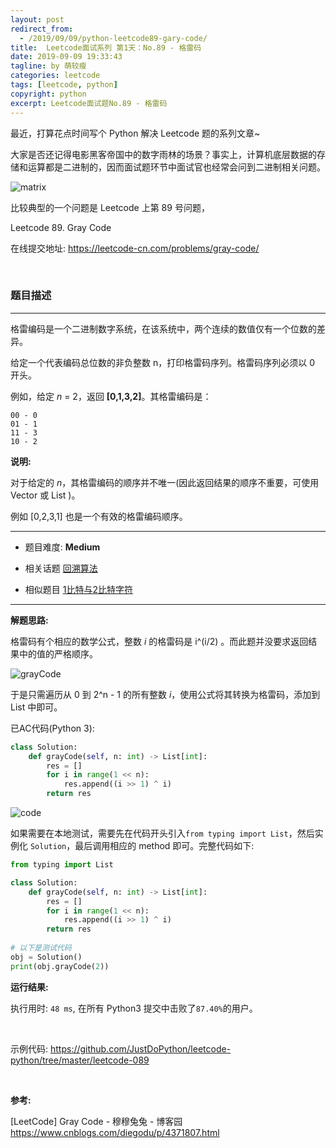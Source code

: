 ```yaml
---
layout: post
redirect_from:
  - /2019/09/09/python-leetcode89-gary-code/
title:  Leetcode面试系列 第1天：No.89 - 格雷码
date: 2019-09-09 19:33:43
tagline: by 萌较瘦
categories: leetcode
tags: [leetcode, python]
copyright: python
excerpt: Leetcode面试题No.89 - 格雷码
---
```


最近，打算花点时间写个 Python 解决 Leetcode 题的系列文章~

大家是否还记得电影黑客帝国中的数字雨林的场景？事实上，计算机底层数据的存储和运算都是二进制的，因而面试题环节中面试官也经常会问到二进制相关问题。

![matrix](http://www.justdopython.com/assets/images/2019/python/matrix-01.gif)

比较典型的一个问题是 Leetcode 上第 89 号问题，

Leetcode 89. Gray Code

在线提交地址: <https://leetcode-cn.com/problems/gray-code/>
<!--more-->

<br>

### 题目描述

------

格雷编码是一个二进制数字系统，在该系统中，两个连续的数值仅有一个位数的差异。

给定一个代表编码总位数的非负整数 n，打印格雷码序列。格雷码序列必须以 0 开头。

例如，给定 *n* = 2，返回 **[0,1,3,2]**。其格雷编码是：

```
00 - 0
01 - 1
11 - 3
10 - 2
```

**说明:**

对于给定的 *n*，其格雷编码的顺序并不唯一(因此返回结果的顺序不重要，可使用 Vector 或 List )。

例如 [0,2,3,1] 也是一个有效的格雷编码顺序。

------

- 题目难度:  **Medium**

- 相关话题 [回溯算法](https://leetcode-cn.com/tag/backtracking)

- 相似题目 [1比特与2比特字符](https://leetcode-cn.com/problems/1-bit-and-2-bit-characters)

------

**解题思路:**

格雷码有个相应的数学公式，整数 *i*  的格雷码是 i^(i/2) 。而此题并没要求返回结果中的值的严格顺序。

![grayCode](http://www.justdopython.com/assets/images/2019/python/grayCode.png)

于是只需遍历从 0 到 2^n - 1 的所有整数 *i*，使用公式将其转换为格雷码，添加到 List 中即可。

已AC代码(Python 3):

```python
class Solution:
    def grayCode(self, n: int) -> List[int]:
        res = [] 
        for i in range(1 << n): 
            res.append((i >> 1) ^ i) 
        return res
```

![code](http://www.justdopython.com/assets/images/2019/python/leetcode89-code.jpg)

如果需要在本地测试，需要先在代码开头引入`from typing import List`，然后实例化 `Solution`，最后调用相应的 method 即可。完整代码如下:

```python
from typing import List

class Solution:
    def grayCode(self, n: int) -> List[int]:
        res = [] 
        for i in range(1 << n): 
            res.append((i >> 1) ^ i) 
        return res
        
# 以下是测试代码
obj = Solution()
print(obj.grayCode(2))
```

**运行结果:**

执行用时: `48 ms`, 在所有 Python3 提交中击败了`87.40%`的用户。

<br>

示例代码:
<https://github.com/JustDoPython/leetcode-python/tree/master/leetcode-089>

<br>

**参考:**

[LeetCode] Gray Code - 穆穆兔兔 - 博客园
<https://www.cnblogs.com/diegodu/p/4371807.html>
